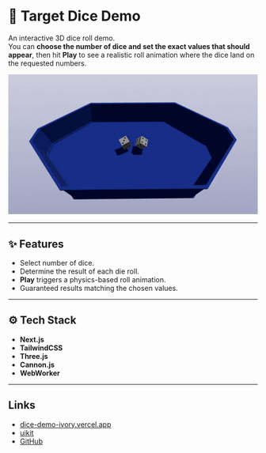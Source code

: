 # 🎲 Target Dice Demo

An interactive 3D dice roll demo.  
You can **choose the number of dice and set the exact values that should appear**, then hit **Play** to see a realistic roll animation where the dice land on the requested numbers.  

![Dice demo](./src/app/assets/dice-roll.gif)

---

## ✨ Features

- Select number of dice.  
- Determine the result of each die roll.
- **Play** triggers a physics-based roll animation.  
- Guaranteed results matching the chosen values.  

---

## ⚙️ Tech Stack

- **Next.js**
- **TailwindCSS**
- **Three.js**
- **Cannon.js**
- **WebWorker**

---

## Links

- [dice-demo-ivory.vercel.app](https://dice-demo-ivory.vercel.app/)
- [uikit](https://uikit-peach.vercel.app)
- [GitHub](https://github.com/belousovjr/target-dice-demo)
